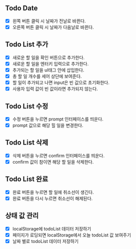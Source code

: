 ## Todo Date

- [x] 왼쪽 버튼 클릭 시 날짜가 전날로 바뀐다.
- [x] 오른쪽 버튼 클릭 시 날짜가 다음날로 바뀐다.

## Todo List 추가

- [x] 새로운 할 일을 확인 버튼으로 추가한다.
- [x] 새로운 할 일을 엔터키 입력으로 추가한다.
- [x] 추가되는 할 일을 ul태그 안에 삽입한다.
- [x] 총 할 일 개수를 세어 상단에 보여준다.
- [x] 할 일이 추가되고 나면 input은 빈 값으로 초기화한다.
- [x] 사용자 입력 값이 빈 값이라면 추가되지 않는다.

## Todo List 수정

- [x] 수정 버튼을 누르면 prompt 인터페이스를 띄운다.
- [x] prompt 값으로 해당 힐 일을 변경한다.

## Todo List 삭제

- [x] 삭제 버튼을 누르면 confirm 인터페이스를 띄운다.
- [x] confirm 값이 참이면 해당 할 일을 삭제한다.

## Todo List 완료

- [x] 완료 버튼을 누르면 할 일에 취소선이 생긴다.
- [x] 완료 버튼을 다시 누르면 취소선이 해제된다.

## 상태 값 관리

- [x] localStorage에 todoList 데이터 저장하기
- [x] 페이지가 로딩되면 localStorage에서 오늘 todoList 값 보여주기
- [x] 날짜 별로 todoList 데이터 저장하기
